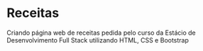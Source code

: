 # Receitas
Criando página web de receitas pedida pelo curso da Estácio de Desenvolvimento Full Stack utilizando HTML, CSS e Bootstrap
